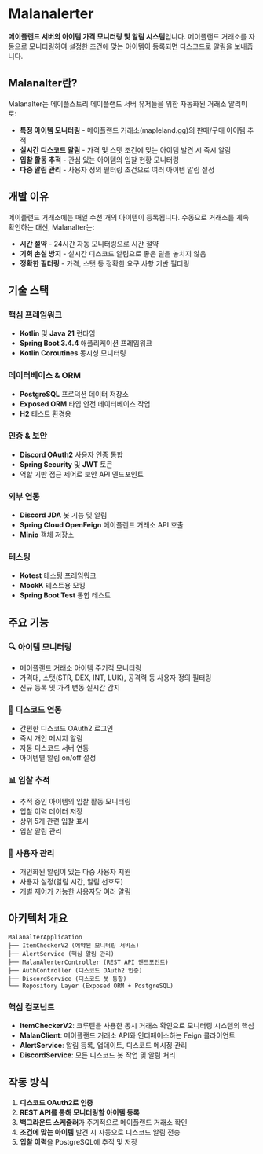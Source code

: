 # Malanalerter

**메이플랜드 서버의 아이템 가격 모니터링 및 알림 시스템**입니다. 메이플랜드 거래소를 자동으로 모니터링하여 설정한 조건에 맞는 아이템이 등록되면 디스코드로 알림을 보내줍니다.

## Malanalter란?

Malanalter는 메이플스토리 메이플랜드 서버 유저들을 위한 자동화된 거래소 알리미로:
- **특정 아이템 모니터링** - 메이플랜드 거래소(mapleland.gg)의 판매/구매 아이템 추적
- **실시간 디스코드 알림** - 가격 및 스탯 조건에 맞는 아이템 발견 시 즉시 알림
- **입찰 활동 추적** - 관심 있는 아이템의 입찰 현황 모니터링
- **다중 알림 관리** - 사용자 정의 필터링 조건으로 여러 아이템 알림 설정

## 개발 이유

메이플랜드 거래소에는 매일 수천 개의 아이템이 등록됩니다. 수동으로 거래소를 계속 확인하는 대신, Malanalter는:
- **시간 절약** - 24시간 자동 모니터링으로 시간 절약
- **기회 손실 방지** - 실시간 디스코드 알림으로 좋은 딜을 놓치지 않음
- **정확한 필터링** - 가격, 스탯 등 정확한 요구 사항 기반 필터링

## 기술 스택

### 핵심 프레임워크
- **Kotlin** 및 **Java 21** 런타임
- **Spring Boot 3.4.4** 애플리케이션 프레임워크
- **Kotlin Coroutines** 동시성 모니터링

### 데이터베이스 & ORM
- **PostgreSQL** 프로덕션 데이터 저장소
- **Exposed ORM** 타입 안전 데이터베이스 작업
- **H2** 테스트 환경용

### 인증 & 보안
- **Discord OAuth2** 사용자 인증 통합
- **Spring Security** 및 **JWT** 토큰
- 역할 기반 접근 제어로 보안 API 엔드포인트

### 외부 연동
- **Discord JDA** 봇 기능 및 알림
- **Spring Cloud OpenFeign** 메이플랜드 거래소 API 호출
- **Minio** 객체 저장소

### 테스팅
- **Kotest** 테스팅 프레임워크
- **MockK** 테스트용 모킹
- **Spring Boot Test** 통합 테스트

## 주요 기능

### 🔍 **아이템 모니터링**
- 메이플랜드 거래소 아이템 주기적 모니터링
- 가격대, 스탯(STR, DEX, INT, LUK), 공격력 등 사용자 정의 필터링
- 신규 등록 및 가격 변동 실시간 감지

### 🔔 **디스코드 연동**
- 간편한 디스코드 OAuth2 로그인
- 즉시 개인 메시지 알림
- 자동 디스코드 서버 연동
- 아이템별 알림 on/off 설정

### 📊 **입찰 추적**
- 추적 중인 아이템의 입찰 활동 모니터링
- 입찰 이력 데이터 저장
- 상위 5개 관련 입찰 표시
- 입찰 알림 관리

### 👤 **사용자 관리**
- 개인화된 알림이 있는 다중 사용자 지원
- 사용자 설정(알림 시간, 알림 선호도)
- 개별 제어가 가능한 사용자당 여러 알림

## 아키텍처 개요

```
MalanalterApplication
├── ItemCheckerV2 (예약된 모니터링 서비스)
├── AlertService (핵심 알림 관리)
├── MalanAlerterController (REST API 엔드포인트)
├── AuthController (디스코드 OAuth2 인증)
├── DiscordService (디스코드 봇 통합)
└── Repository Layer (Exposed ORM + PostgreSQL)
```

### 핵심 컴포넌트

- **ItemCheckerV2**: 코루틴을 사용한 동시 거래소 확인으로 모니터링 시스템의 핵심
- **MalanClient**: 메이플랜드 거래소 API와 인터페이스하는 Feign 클라이언트
- **AlertService**: 알림 등록, 업데이트, 디스코드 메시징 관리
- **DiscordService**: 모든 디스코드 봇 작업 및 알림 처리

## 작동 방식

1. **디스코드 OAuth2로 인증**
2. **REST API를 통해 모니터링할 아이템 등록**
3. **백그라운드 스케줄러**가 주기적으로 메이플랜드 거래소 확인
4. **조건에 맞는 아이템** 발견 시 자동으로 디스코드 알림 전송
5. **입찰 이력**을 PostgreSQL에 추적 및 저장